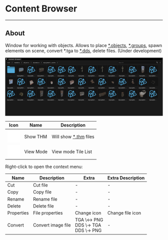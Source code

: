 # Content Browser

___

## About

Window for working with objects. Allows to place [*.objects](../../../references/file-formats/models/object.md), [*.groups](../../../references/file-formats/models/group.md), spawn elements on scene, convert *.tga to [*.dds](../../../references/file-formats/textures/dds.md), delete files. (Under development)

![alt text centered](assets/images/content-browser.png)

| Icon | Name | Description |
|---|---|---|
| ![1 svg-icon](../../../../static/icons/sdk/menu.svg) | Show THM | Will show [*.thm](../../../references/file-formats/textures/thm.md) files |
| ![1 svg-icon](../../../../static/icons/sdk/menu.svg) | View Mode | View mode Tile List |

Right-click to open the context menu:

<table>
  <thead>
    <tr>
      <th>Name</th>
      <th>Description</th>
      <th>Extra</th>
      <th>Extra Description</th>
    </tr>
  </thead>
  <tbody>
    <tr>
      <td>Cut</td>
      <td>Cut file</td>
      <td>-</td>
      <td>-</td>
    </tr>
    <tr>
      <td>Copy</td>
      <td>Copy file</td>
      <td>-</td>
      <td>-</td>
    </tr>
    <tr>
      <td>Rename</td>
      <td>Rename file</td>
      <td>-</td>
      <td>-</td>
    </tr>
    <tr>
      <td>Delete</td>
      <td>Delete file</td>
      <td>-</td>
      <td>-</td>
    </tr>
    <tr>
      <td>Properties</td>
      <td>File properties</td>
      <td>Change icon</td>
      <td>Change file icon</td>
    </tr>
    <tr>
      <td>Convert</td>
      <td>Convert image file</td>
      <td>
        TGA \&lt;-&gt; PNG
        <br /> DDS \-&gt; TGA
        <br /> DDS \-&gt; PNG
      </td>
      <td>-</td>
    </tr>
  </tbody>
</table>

